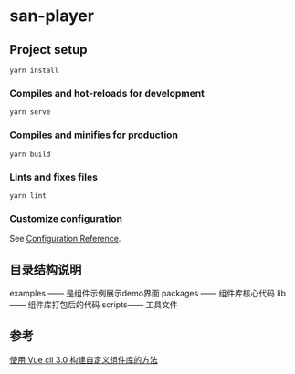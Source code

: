 # san-player

## Project setup
```
yarn install
```

### Compiles and hot-reloads for development
```
yarn serve
```

### Compiles and minifies for production
```
yarn build
```

### Lints and fixes files
```
yarn lint
```

### Customize configuration
See [Configuration Reference](https://cli.vuejs.org/config/).


## 目录结构说明

examples —— 是组件示例展示demo界面
packages —— 组件库核心代码
lib —— 组件库打包后的代码
scripts—— 工具文件


## 参考
[使用 Vue cli 3.0 构建自定义组件库的方法](https://www.yisu.com/zixun/165977.html)